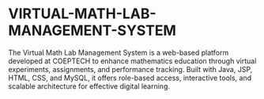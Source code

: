 # VIRTUAL-MATH-LAB-MANAGEMENT-SYSTEM
The Virtual Math Lab Management System is a web-based platform developed at COEPTECH to enhance mathematics education through virtual experiments, assignments, and performance tracking. Built with Java, JSP, HTML, CSS, and MySQL, it offers role-based access, interactive tools, and scalable architecture for effective digital learning.
